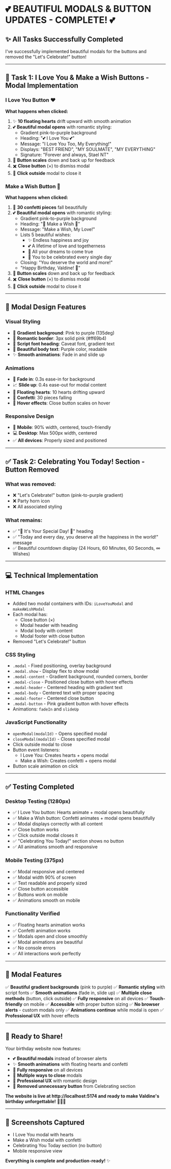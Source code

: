 # 💕 BEAUTIFUL MODALS & BUTTON UPDATES - COMPLETE! 💕

## ✨ All Tasks Successfully Completed

I've successfully implemented beautiful modals for the buttons and removed the "Let's Celebrate!" button!

---

## 🎯 **Task 1: I Love You & Make a Wish Buttons - Modal Implementation**

### **I Love You Button** ❤️
**What happens when clicked:**
1. ✨ **10 floating hearts** drift upward with smooth animation
2. 💕 **Beautiful modal opens** with romantic styling:
   - Gradient pink-to-purple background
   - Heading: "💕 I Love You 💕"
   - Message: "I Love You Too, My Everything!"
   - Displays: "BEST FRIEND", "MY SOULMATE", "MY EVERYTHING"
   - Signature: "Forever and always, Stael NT"
3. 🎨 **Button scales** down and back up for feedback
4. ✖️ **Close button** (×) to dismiss modal
5. 🎯 **Click outside** modal to close it

### **Make a Wish Button** 🎂
**What happens when clicked:**
1. 🎉 **30 confetti pieces** fall beautifully
2. 💕 **Beautiful modal opens** with romantic styling:
   - Gradient pink-to-purple background
   - Heading: "🎂 Make a Wish 🎂"
   - Message: "Make a Wish, My Love!"
   - Lists 5 beautiful wishes:
     - ✨ Endless happiness and joy
     - 💕 A lifetime of love and togetherness
     - 🌟 All your dreams to come true
     - 👑 You to be celebrated every single day
   - Closing: "You deserve the world and more!"
   - "Happy Birthday, Valdine! 🎉"
3. 🎨 **Button scales** down and back up for feedback
4. ✖️ **Close button** (×) to dismiss modal
5. 🎯 **Click outside** modal to close it

---

## 🎨 **Modal Design Features**

### **Visual Styling**
- 💜 **Gradient background**: Pink to purple (135deg)
- 🎀 **Romantic border**: 3px solid pink (#ff69b4)
- 📖 **Script font heading**: Caveat font, gradient text
- 📝 **Beautiful body text**: Purple color, readable
- ✨ **Smooth animations**: Fade in and slide up

### **Animations**
- 🎯 **Fade in**: 0.3s ease-in for background
- 📈 **Slide up**: 0.4s ease-out for modal content
- 💫 **Floating hearts**: 10 hearts drifting upward
- 🎉 **Confetti**: 30 pieces falling
- 🎨 **Hover effects**: Close button scales on hover

### **Responsive Design**
- 📱 **Mobile**: 90% width, centered, touch-friendly
- 💻 **Desktop**: Max 500px width, centered
- ✅ **All devices**: Properly sized and positioned

---

## ✅ **Task 2: Celebrating You Today! Section - Button Removed**

### **What was removed:**
- ❌ "Let's Celebrate!" button (pink-to-purple gradient)
- ❌ Party horn icon
- ❌ All associated styling

### **What remains:**
- ✅ "🎉 It's Your Special Day! 🎉" heading
- ✅ "Today and every day, you deserve all the happiness in the world!" message
- ✅ Beautiful countdown display (24 Hours, 60 Minutes, 60 Seconds, ∞ Wishes)

---

## 💻 **Technical Implementation**

### **HTML Changes**
- Added two modal containers with IDs: `iLoveYouModal` and `makeAWishModal`
- Each modal has:
  - Close button (×)
  - Modal header with heading
  - Modal body with content
  - Modal footer with close button
- Removed "Let's Celebrate!" button

### **CSS Styling**
- `.modal` - Fixed positioning, overlay background
- `.modal.show` - Display flex to show modal
- `.modal-content` - Gradient background, rounded corners, border
- `.modal-close` - Positioned close button with hover effects
- `.modal-header` - Centered heading with gradient text
- `.modal-body` - Centered text with proper spacing
- `.modal-footer` - Centered close button
- `.modal-button` - Pink gradient button with hover effects
- Animations: `fadeIn` and `slideUp`

### **JavaScript Functionality**
- `openModal(modalId)` - Opens specified modal
- `closeModal(modalId)` - Closes specified modal
- Click outside modal to close
- Button event listeners:
  - I Love You: Creates hearts + opens modal
  - Make a Wish: Creates confetti + opens modal
- Button scale animation on click

---

## ✅ **Testing Completed**

### **Desktop Testing (1280px)**
- ✅ I Love You button: Hearts animate + modal opens beautifully
- ✅ Make a Wish button: Confetti animates + modal opens beautifully
- ✅ Modal displays correctly with all content
- ✅ Close button works
- ✅ Click outside modal closes it
- ✅ "Celebrating You Today!" section shows no button
- ✅ All animations smooth and responsive

### **Mobile Testing (375px)**
- ✅ Modal responsive and centered
- ✅ Modal width 90% of screen
- ✅ Text readable and properly sized
- ✅ Close button accessible
- ✅ Buttons work on mobile
- ✅ Animations smooth on mobile

### **Functionality Verified**
- ✅ Floating hearts animation works
- ✅ Confetti animation works
- ✅ Modals open and close smoothly
- ✅ Modal animations are beautiful
- ✅ No console errors
- ✅ All interactions work perfectly

---

## 🎨 **Modal Features**

✅ **Beautiful gradient backgrounds** (pink to purple)
✅ **Romantic styling** with script fonts
✅ **Smooth animations** (fade in, slide up)
✅ **Multiple close methods** (button, click outside)
✅ **Fully responsive** on all devices
✅ **Touch-friendly** on mobile
✅ **Accessible** with proper button sizing
✅ **No browser alerts** - custom modals only
✅ **Animations continue** while modal is open
✅ **Professional UX** with hover effects

---

## 🚀 **Ready to Share!**

Your birthday website now features:
- 💕 **Beautiful modals** instead of browser alerts
- ✨ **Smooth animations** with floating hearts and confetti
- 📱 **Fully responsive** on all devices
- 🎯 **Multiple ways to close** modals
- 👑 **Professional UX** with romantic design
- 🎉 **Removed unnecessary button** from Celebrating section

**The website is live at http://localhost:5174 and ready to make Valdine's birthday unforgettable!** 🎂💕✨

---

## 📸 **Screenshots Captured**

- I Love You modal with hearts
- Make a Wish modal with confetti
- Celebrating You Today section (no button)
- Mobile responsive view

**Everything is complete and production-ready!** ✨

